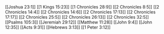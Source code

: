[[Joshua 23:1]]
[[1 Kings 15:23]]
[[1 Chronicles 28:9]]
[[2 Chronicles 8:5]]
[[2 Chronicles 14:4]]
[[2 Chronicles 14:6]]
[[2 Chronicles 17:13]]
[[2 Chronicles 17:17]]
[[2 Chronicles 25:5]]
[[2 Chronicles 26:13]]
[[2 Chronicles 32:5]]
[[Psalms 105:3]]
[[Jeremiah 29:12]]
[[Matthew 11:28]]
[[John 9:4]]
[[John 12:35]]
[[Acts 9:31]]
[[Hebrews 3:13]]
[[1 Peter 3:12]]
